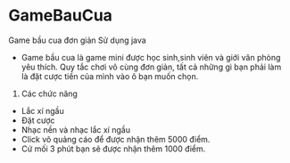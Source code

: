 # GameBauCua
Game bầu cua đơn giản
Sử dụng java 
-	Game bầu cua là game mini được học sinh,sinh viên và giới văn phòng yêu thích. Quy tắc chơi vô cùng đơn giản, tất cả những gì bạn phải làm là đặt cược tiền của mình vào ô bạn muốn chọn.
1.	Các chức năng
-	Lắc xí ngầu
-	Đặt cược
-	Nhạc nền và nhạc lắc xí ngầu
-	Click vô quảng cáo để được nhận thêm 5000 điểm.
-	Cứ mối 3 phút bạn sẽ được nhận thêm 1000 điểm.
